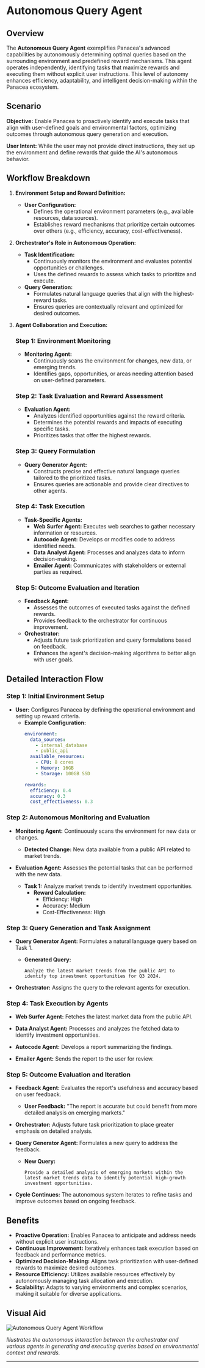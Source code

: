 # Autonomous Query Agent

## **Overview**

The **Autonomous Query Agent** exemplifies Panacea's advanced capabilities by autonomously determining optimal queries based on the surrounding environment and predefined reward mechanisms. This agent operates independently, identifying tasks that maximize rewards and executing them without explicit user instructions. This level of autonomy enhances efficiency, adaptability, and intelligent decision-making within the Panacea ecosystem.

## **Scenario**

**Objective:** Enable Panacea to proactively identify and execute tasks that align with user-defined goals and environmental factors, optimizing outcomes through autonomous query generation and execution.

**User Intent:** While the user may not provide direct instructions, they set up the environment and define rewards that guide the AI's autonomous behavior.

## **Workflow Breakdown**

1. **Environment Setup and Reward Definition:**
   - **User Configuration:**
     - Defines the operational environment parameters (e.g., available resources, data sources).
     - Establishes reward mechanisms that prioritize certain outcomes over others (e.g., efficiency, accuracy, cost-effectiveness).

2. **Orchestrator's Role in Autonomous Operation:**
   - **Task Identification:**
     - Continuously monitors the environment and evaluates potential opportunities or challenges.
     - Uses the defined rewards to assess which tasks to prioritize and execute.
   - **Query Generation:**
     - Formulates natural language queries that align with the highest-reward tasks.
     - Ensures queries are contextually relevant and optimized for desired outcomes.

3. **Agent Collaboration and Execution:**

   ### **Step 1: Environment Monitoring**
   - **Monitoring Agent:**
     - Continuously scans the environment for changes, new data, or emerging trends.
     - Identifies gaps, opportunities, or areas needing attention based on user-defined parameters.

   ### **Step 2: Task Evaluation and Reward Assessment**
   - **Evaluation Agent:**
     - Analyzes identified opportunities against the reward criteria.
     - Determines the potential rewards and impacts of executing specific tasks.
     - Prioritizes tasks that offer the highest rewards.

   ### **Step 3: Query Formulation**
   - **Query Generator Agent:**
     - Constructs precise and effective natural language queries tailored to the prioritized tasks.
     - Ensures queries are actionable and provide clear directives to other agents.

   ### **Step 4: Task Execution**
   - **Task-Specific Agents:**
     - **Web Surfer Agent:** Executes web searches to gather necessary information or resources.
     - **Autocode Agent:** Develops or modifies code to address identified needs.
     - **Data Analyst Agent:** Processes and analyzes data to inform decision-making.
     - **Emailer Agent:** Communicates with stakeholders or external parties as required.

   ### **Step 5: Outcome Evaluation and Iteration**
   - **Feedback Agent:**
     - Assesses the outcomes of executed tasks against the defined rewards.
     - Provides feedback to the orchestrator for continuous improvement.
   - **Orchestrator:**
     - Adjusts future task prioritization and query formulations based on feedback.
     - Enhances the agent's decision-making algorithms to better align with user goals.

## **Detailed Interaction Flow**

### **Step 1: Initial Environment Setup**

- **User:** Configures Panacea by defining the operational environment and setting up reward criteria.
  - **Example Configuration:**
    ```yaml
    environment:
      data_sources:
        - internal_database
        - public_api
      available_resources:
        - CPU: 8 cores
        - Memory: 16GB
        - Storage: 100GB SSD

    rewards:
      efficiency: 0.4
      accuracy: 0.3
      cost_effectiveness: 0.3
    ```

### **Step 2: Autonomous Monitoring and Evaluation**

- **Monitoring Agent:** Continuously scans the environment for new data or changes.
  - **Detected Change:** New data available from a public API related to market trends.

- **Evaluation Agent:** Assesses the potential tasks that can be performed with the new data.
  - **Task 1:** Analyze market trends to identify investment opportunities.
    - **Reward Calculation:**
      - Efficiency: High
      - Accuracy: Medium
      - Cost-Effectiveness: High

### **Step 3: Query Generation and Task Assignment**

- **Query Generator Agent:** Formulates a natural language query based on Task 1.
  - **Generated Query:**
    ```
    Analyze the latest market trends from the public API to identify top investment opportunities for Q3 2024.
    ```

- **Orchestrator:** Assigns the query to the relevant agents for execution.

### **Step 4: Task Execution by Agents**

- **Web Surfer Agent:** Fetches the latest market data from the public API.

- **Data Analyst Agent:** Processes and analyzes the fetched data to identify investment opportunities.

- **Autocode Agent:** Develops a report summarizing the findings.

- **Emailer Agent:** Sends the report to the user for review.

### **Step 5: Outcome Evaluation and Iteration**

- **Feedback Agent:** Evaluates the report's usefulness and accuracy based on user feedback.
  - **User Feedback:** "The report is accurate but could benefit from more detailed analysis on emerging markets."

- **Orchestrator:** Adjusts future task prioritization to place greater emphasis on detailed analysis.

- **Query Generator Agent:** Formulates a new query to address the feedback.
  - **New Query:**
    ```
    Provide a detailed analysis of emerging markets within the latest market trends data to identify potential high-growth investment opportunities.
    ```

- **Cycle Continues:** The autonomous system iterates to refine tasks and improve outcomes based on ongoing feedback.

## **Benefits**

- **Proactive Operation:** Enables Panacea to anticipate and address needs without explicit user instructions.
- **Continuous Improvement:** Iteratively enhances task execution based on feedback and performance metrics.
- **Optimized Decision-Making:** Aligns task prioritization with user-defined rewards to maximize desired outcomes.
- **Resource Efficiency:** Utilizes available resources effectively by autonomously managing task allocation and execution.
- **Scalability:** Adapts to varying environments and complex scenarios, making it suitable for diverse applications.

## **Visual Aid**

![Autonomous Query Agent Workflow](images/autonomous_query_agent_workflow.png)

*Illustrates the autonomous interaction between the orchestrator and various agents in generating and executing queries based on environmental context and rewards.*

---
